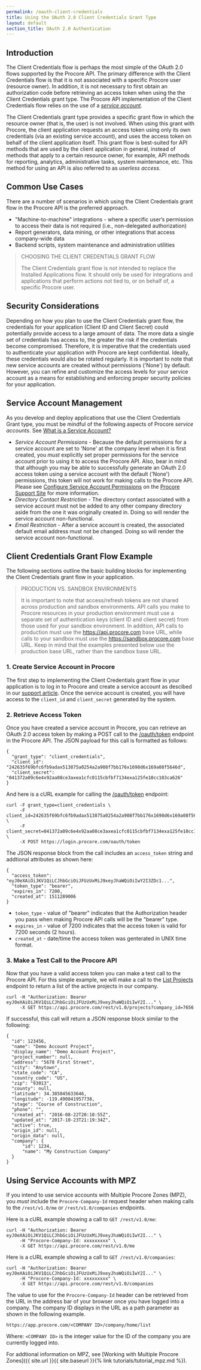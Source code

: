```yaml
---
permalink: /oauth-client-credentials
title: Using the OAuth 2.0 Client Credentials Grant Type
layout: default
section_title: OAuth 2.0 Authentication
---
```


## Introduction

The Client Credentials flow is perhaps the most simple of the OAuth 2.0 flows supported by the Procore API.
The primary difference with the Client Credentials flow is that it is not associated with a specific Procore user (resource owner).
In addition, it is not necessary to first obtain an authorization code before retrieving an access token when using the the Client Credentials grant type.
The Procore API implementation of the Client Credentials flow relies on the use of a [_service account_]().

The Client Credentials grant type provides a specific grant flow in which the resource owner (that is, the user) is not involved.
When using this grant with Procore, the client application requests an access token using only its own credentials (via an existing service account), and uses the access token on behalf of the client application itself.
This grant flow is best-suited for API methods that are used by the client application in general, instead of methods that apply to a certain resource owner, for example, API methods for reporting, analytics, administrative tasks, system maintenance, etc.
This method for using an API is also referred to as _userless access_.

## Common Use Cases

There are a number of scenarios in which using the Client Credentials grant flow in the Procore API is the preferred approach.

- "Machine-to-machine" integrations - where a specific user’s permission to access their data is not required (i.e., non-delegated authorization)
- Report generators, data mining, or other integrations that access company-wide data
- Backend scripts, system maintenance and administration utilities

> CHOOSING THE CLIENT CREDENTIALS GRANT FLOW
>
> The Client Credentials grant flow is not intended to replace the Installed Applications flow.
> It should only be used for integrations and applications that perform actions not tied to, or on behalf of, a specific Procore user.

## Security Considerations

Depending on how you plan to use the Client Credentials grant flow, the credentials for your application (Client ID and Client Secret) could potentially provide access to a large amount of data.
The more data a single set of credentials has access to, the greater the risk if the credentials become compromised.
Therefore, it is imperative that the credentials used to authenticate your application with Procore are kept confidential.
Ideally, these credentials would also be rotated regularly.
It is important to note that new service accounts are created without permissions ('None') by default.
However, you can refine and customize the access levels for your service account as a means for establishing and enforcing proper security policies for your application.

## Service Account Management

As you develop and deploy applications that use the Client Credentials Grant type, you must be mindful of the following aspects of Procore _service accounts_.
See [What is a Service Account?](https://support.procore.com/faq/what-is-a-service-account)

- *Service Account Permissions* - Because the default permissions for a service account are set to 'None' at the company level when it is first created, you _must_ explicitly set proper permissions for the service account prior to using it to access the Procore API. Also, bear in mind that although you may be able to successfully generate an OAuth 2.0 access token using a service account with the default ('None') permissions, this token will not work for making calls to the Procore API. Please see [Configure Service Account Permissions](http://support.procore.com/products/online/user-guide/company-level/admin/tutorials/configure-service-account-permissions) on the [Procore Support Site](http://support.procore.com/) for more information.
- *Directory Contact Restriction* - The directory contact associated with a service account must not be added to any other company directory aside from the one it was originally created in. Doing so will render the service account non-functional.
- *Email Restriction* - After a service account is created, the associated default email address must not be changed. Doing so will render the service account non-functional.

## Client Credentials Grant Flow Example

The following sections outline the basic building blocks for implementing the Client Credentials grant flow in your application.

> PRODUCTION VS. SANDBOX ENVIRONMENTS
>
> It is important to note that access/refresh tokens are not shared across production and sandbox environments.
> API calls you make to Procore resources in your production environment must use a separate set of authentication keys (client ID and client secret) from those used for your sandbox environment.
> In addition, API calls to production must use the https://api.procore.com base URL, while calls to your sandbox must use the https://sandbox.procore.com base URL.
> Keep in mind that the examples presented below use the production base URL, rather than the sandbox base URL.

### 1. Create Service Account in Procore

The first step to implementing the Client Credentials grant flow in your application is to log in to Procore and create a service account as descibed in our [support article](http://support.procore.com/products/online/user-guide/company-level/admin/tutorials/create-service-account).
Once the service account is created, you will have access to the `client_id` and `client_secret` generated by the system.

### 2. Retrieve Access Token

Once you have created a service account in Procore, you can retrieve an OAuth 2.0 access token by making a POST call to the [/oauth/token](https://developers.procore.com/reference/rest/v1/authentication#get-or-refresh-an-access-token) endpoint in the Procore API.
The JSON payload for this call is formatted as follows:

```
{
  "grant_type": "client_credentials",
  "client_id": "242635f69bfc6fb9adax513875a0254a2a908f7bb176x1698d6x169a08f5646d",
  "client_secret": "041372a09c6e4x92aa08ce3axea1cfc0115cbfbf7134exa125fe10cc103ca626"
}
```

And here is a cURL example for calling the [/oauth/token](https://developers.procore.com/reference/rest/v1/authentication#get-or-refresh-an-access-token) endpoint:

```
curl -F grant_type=client_credentials \
     -F client_id=242635f69bfc6fb9adax513875a0254a2a908f7bb176x1698d6x169a08f5646d \
     -F client_secret=041372a09c6e4x92aa08ce3axea1cfc0115cbfbf7134exa125fe10cc103ca626 \
     -X POST https://login.procore.com/oauth/token
```

The JSON response block from the call includes an `access_token` string and addtional attributes as shown here:

```
{
  "access_token": "eyJ0eXAiOiJKV1QiLCJhbGciOiJFUzUxMiJ9xeyJhaWQiOiIwY2I3ZDc1...",
  "token_type": "bearer",
  "expires_in": 7200,
  "created_at": 1511289006
}
```

- `token_type` - value of "bearer" indicates that the Authorization header you pass when making Procore API calls will be the "bearer" type.
- `expires_in` - value of 7200 indicates that the access token is valid for 7200 seconds (2 hours).
- `created_at` - date/time the access token was genterated in UNIX time format.

### 3. Make a Test Call to the Procore API

Now that you have a valid access token you can make a test call to the Procore API. For this simple example, we will make a call to the [List Projects](https://developers.procore.com/reference/rest/v1/projects#list-projects) endpoint to return a list of the active projects in our company.

```
curl -H "Authorization: Bearer eyJ0eXAiOiJKV1QiLCJhbGciOiJFUzUxMiJ9xeyJhaWQiOiIwY2I..." \
     -X GET https://api.procore.com/rest/v1.0/projects?company_id=7656
```

If successful, this call will return a JSON response block similar to the following:

```
{
  "id": 123456,
  "name": "Demo Account Project",
  "display_name": "Demo Account Project",
  "project_number": null,
  "address": "5678 First Street",
  "city": "Anytown",
  "state_code": "CA",
  "country_code": "US",
  "zip": "93013",
  "county": null,
  "latitude": 34.385045633646,
  "longitude": -119.490841957738,
  "stage": "Course of Construction",
  "phone": "",
  "created_at": "2016-08-22T20:18:55Z",
  "updated_at": "2017-10-23T21:19:34Z",
  "active": true,
  "origin_id": null,
  "origin_data": null,
  "company": {
      "id": 1234,
      "name": "My Construction Company"
  }
}
```

## Using Service Accounts with MPZ

If you intend to use service accounts with Multiple Procore Zones (MPZ), you _must_ include the `Procore-Company-Id` request header when making calls to the `/rest/v1.0/me` or `/rest/v1.0/companies` endpoints.

Here is a cURL example showing a call to `GET /rest/v1.0/me`:

```
curl -H "Authorization: Bearer eyJ0eXAiOiJKV1QiLCJhbGciOiJFUzUxMiJ9xeyJhaWQiOiIwY2I..." \
     -H "Procore-Company-Id: xxxxxxxxx" \
     -X GET https://api.procore.com/rest/v1.0/me
```

Here is a cURL example showing a call to `GET /rest/v1.0/companies`:

```
curl -H "Authorization: Bearer eyJ0eXAiOiJKV1QiLCJhbGciOiJFUzUxMiJ9xeyJhaWQiOiIwY2I..." \
     -H "Procore-Company-Id: xxxxxxxxx" \
     -X GET https://api.procore.com/rest/v1.0/companies
```

The value to use for the `Procore-Company-Id` header can be retrieved from the URL in the address bar of your browser once you have logged into a company.
The company ID displays in the URL as a path parameter as shown in the following example.

```
https://app.procore.com/<COMPANY ID>/company/home/list
```

Where: `<COMPANY ID>` is the integer value for the ID of the company you are currently logged into.

For addtional information on MPZ, see [Working with Multiple Procore Zones]({{ site.url }}{{ site.baseurl }}{% link tutorials/tutorial_mpz.md %}).